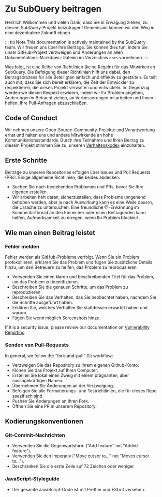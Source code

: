 # Zu SubQuery beitragen

Herzlich Willkommen und vielen Dank, dass Sie in Erwägung ziehen, zu diesem SubQuery-Projekt beizutragen! Gemeinsam können wir den Weg in eine dezentralere Zukunft ebnen.

::: tip Note This documentation is actively maintained by the SubQuery team. Wir freuen uns über Ihre Beiträge. Sie können dies tun, indem Sie unser GitHub-Projekt verzweigen und Änderungen an allen Dokumentations-Markdown-Dateien im Verzeichnis `docs` vornehmen. :::

Was folgt, ist eine Reihe von Richtlinien (keine Regeln) für das Mitwirken an SubQuery. Die Befolgung dieser Richtlinien hilft uns dabei, den Beitragsprozess für alle Beteiligten einfach und effektiv zu gestalten. Es teilt auch mit, dass Sie sich bereit erklären, die Zeit der Entwickler zu respektieren, die dieses Projekt verwalten und entwickeln. Im Gegenzug werden wir diesen Respekt erwidern, indem wir Ihr Problem angehen, Änderungen in Betracht ziehen, an Verbesserungen mitarbeiten und Ihnen helfen, Ihre Pull-Anfragen abzuschließen.

## Code of Conduct

Wir nehmen unsere Open-Source-Community-Projekte und Verantwortung ernst und halten uns und andere Mitwirkende an hohe Kommunikationsstandards. Durch Ihre Teilnahme und Ihren Beitrag zu diesem Projekt stimmen Sie zu, unseren [Verhaltenskodex](https://github.com/subquery/subql/blob/main/CODE_OF_CONDUCT.md) einzuhalten.

## Erste Schritte

Beiträge zu unseren Repositories erfolgen über Issues und Pull Requests (PRs). Einige allgemeine Richtlinien, die beides abdecken:

- Suchen Sie nach bestehenden Problemen und PRs, bevor Sie Ihre eigenen erstellen.
- Wir arbeiten hart daran, sicherzustellen, dass Probleme umgehend behoben werden, aber je nach Auswirkung kann es eine Weile dauern, die Ursache zu untersuchen. Eine freundliche @-Erwähnung im Kommentarthread an den Einreicher oder einen Beitragenden kann helfen, Aufmerksamkeit zu erregen, wenn Ihr Problem blockiert.

## Wie man einen Beitrag leistet

### Fehler melden

Fehler werden als GitHub-Probleme verfolgt. Wenn Sie ein Problem protokollieren, erklären Sie das Problem und fügen Sie zusätzliche Details hinzu, um den Betreuern zu helfen, das Problem zu reproduzieren:

- Verwenden Sie einen klaren und beschreibenden Titel für das Problem, um das Problem zu identifizieren.
- Beschreiben Sie die genauen Schritte, um das Problem zu reproduzieren.
- Beschreiben Sie das Verhalten, das Sie beobachtet haben, nachdem Sie die Schritte ausgeführt haben.
- Erklären Sie, welches Verhalten Sie stattdessen erwartet haben und warum.
- Fügen Sie wenn möglich Screenshots hinzu.

If it is a security issue, please review our documentation on [Vulnerability Reporting](./vulnerability-reporting.md)

### Senden von Pull-Requests

In general, we follow the "fork-and-pull" Git workflow:

- Verzweigen Sie das Repository zu Ihrem eigenen Github-Konto.
- Klonen Sie das Projekt auf Ihren Computer.
- Erstellen Sie lokal einen Zweig mit einem prägnanten, aber aussagekräftigen Namen.
- Übernehmen Sie Änderungen an der Verzweigung.
- Befolgen Sie alle Formatierungs- und Testrichtlinien, die für dieses Repo spezifisch sind.
- Pushen Sie Änderungen an Ihren Fork.
- Öffnen Sie eine PR in unserem Repository.

## Kodierungskonventionen

### Git-Commit-Nachrichten

- Verwenden Sie die Gegenwartsform ("Add feature" not "Added feature").
- Verwenden Sie den Imperativ ("Move cursor to..." not "Moves cursor to...").
- Beschränken Sie die erste Zeile auf 72 Zeichen oder weniger.

### JavaScript-Styleguide

- Der gesamte JavaScript-Code ist mit Prettier und ESLint versehen.

